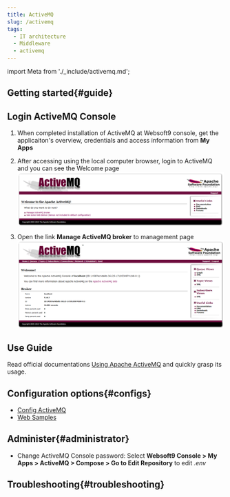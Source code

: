 ```yaml
---
title: ActiveMQ
slug: /activemq
tags:
  - IT architecture
  - Middleware
  - activemq
---
```


import Meta from './_include/activemq.md';

<Meta name="meta" />

## Getting started{#guide}

## Login ActiveMQ Console

1. When completed installation of ActiveMQ at Websoft9 console, get the applicaiton's overview, credentials and access information from **My Apps**   

2. After accessing using the local computer browser, login to ActiveMQ and you can see the Welcome page
   ![](./assets/activemq-welcome-websoft9.png)

3. Open the link **Manage ActiveMQ broker** to management page
   ![](./assets/activemq-manage-websoft9.png)

## Use Guide

Read official documentations [Using Apache ActiveMQ](https://activemq.apache.org/using-activemq) and quickly grasp its usage.  

## Configuration options{#configs}

- [Config ActiveMQ](http://activemq.apache.org/configuration.html)
- [Web Samples](https://activemq.apache.org/components/classic/documentation/web-samples)

## Administer{#administrator}

- Change ActiveMQ Console password: Select **Websoft9 Console > My Apps > ActiveMQ > Compose > Go to Edit Repository** to edit *.env*

## Troubleshooting{#troubleshooting}
